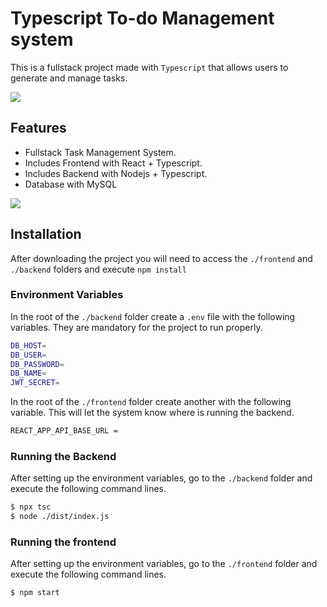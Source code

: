 
# Typescript To-do Management system

This is a fullstack project made with `Typescript` that allows users to generate and manage tasks.

![](https://emerald-negative-hawk-579.mypinata.cloud/ipfs/QmQ9qBPukigcj8QdcPLFjdTdja3tTEhjuA6uFUCjJhPNH3)

## Features

- Fullstack Task Management System.
- Includes Frontend with React + Typescript.
- Includes Backend with Nodejs + Typescript.
- Database with MySQL

![](https://emerald-negative-hawk-579.mypinata.cloud/ipfs/QmNm7TLRYZSNcj3CDP4CnSgdZpXy2JnZ5BkW7cfw5yJcs9)
## Installation

After downloading the project you will need to access the `./frontend` and `./backend` folders and execute `npm install`

### Environment Variables

In the root of the `./backend` folder create a `.env` file with the following variables. They are mandatory for the project to run properly.

```bash
DB_HOST=
DB_USER=
DB_PASSWORD=
DB_NAME=
JWT_SECRET=
```

In the root of the `./frontend` folder create another with the following variable. This will let the system know where is running the backend.

```bash
REACT_APP_API_BASE_URL =  
```

### Running the Backend
After setting up the environment variables, go to the `./backend` folder and execute the following command lines.
```bash
$ npx tsc
$ node ./dist/index.js
```

### Running the frontend
After setting up the environment variables, go to the `./frontend` folder and execute the following command lines.

```bash
$ npm start
```
 
 
